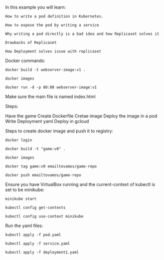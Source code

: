 In this example you will learn: 

    How to write a pod definition in Kubernetes. 
    
    How to expose the pod by writing a service
    
    Why writing a pod directly is a bad idea and how Replicaset solves it

    Drawbacks of Replicaset

    How Deployment solves issue with replicaset

Docker commands:

    docker build -t webserver-image:v1 .

    docker images

    docker run -d -p 80:80 webserver-image:v1

Make sure the main file is named index.html

Steps: 

Have the game
Create Dockerfile
Cretae image
Deploy the image in a pod
Write Deployment yaml
Deploy in gcloud

Steps to create docker image and push it to registry: 

    docker login

    docker build -t "game:v0" .

    docker images

    docker tag game:v0 emailtovamos/game-repo

    docker push emailtovamos/game-repo

Ensure you have VirtualBox running and the current-context of kubectl is set to be minikube:

    minikube start

    kubectl config get-contexts

    kubectl config use-context minikube

Run the yaml files: 

    kubectl apply -f pod.yaml

    kubectl apply -f service.yaml

    kubectl apply -f deployment1.yaml